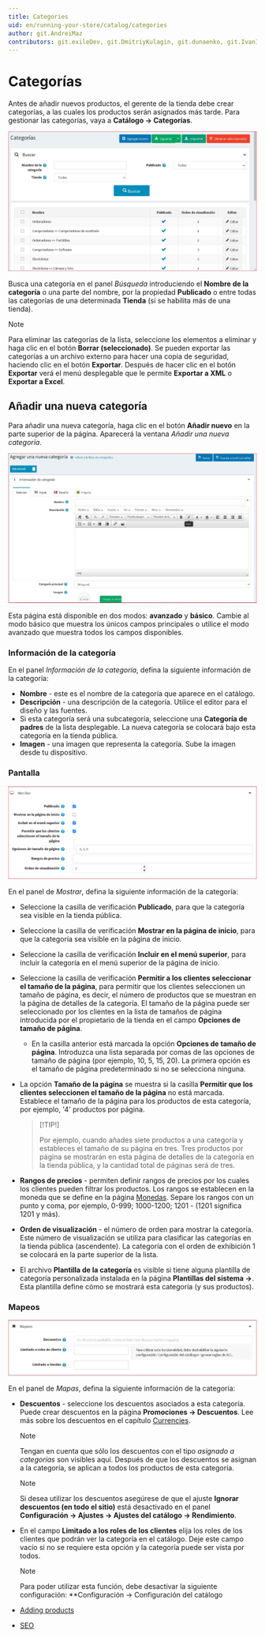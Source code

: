 ```yaml
---
title: Categories
uid: en/running-your-store/catalog/categories
author: git.AndreiMaz
contributors: git.exileDev, git.DmitriyKulagin, git.dunaenko, git.IvanIvanIvanov, git.mariannk
---
```


# Categorías

Antes de añadir nuevos productos, el gerente de la tienda debe crear categorías, a las cuales los productos serán asignados más tarde. Para gestionar las categorías, vaya a **Catálogo → Categorías**.

![Categories](_static/categories/categories.jpg)

Busca una categoría en el panel *Búsqueda* introduciendo el **Nombre de la categoría** o una parte del nombre, por la propiedad **Publicado** o entre todas las categorías de una determinada **Tienda** (si se habilita más de una tienda).

> [!NOTE]
> 
> Para eliminar las categorías de la lista, seleccione los elementos a eliminar y haga clic en el botón **Borrar (seleccionado)**.
> Se pueden exportar las categorías a un archivo externo para hacer una copia de seguridad, haciendo clic en el botón **Exportar**. Después de hacer clic en el botón **Exportar** verá el menú desplegable que le permite **Exportar a XML** o **Exportar a Excel**.

## Añadir una nueva categoría

Para añadir una nueva categoría, haga clic en el botón **Añadir nuevo** en la parte superior de la página. Aparecerá la ventana *Añadir una nueva categoría*.

![Add a new category](_static/categories/add-new.jpg)

Esta página está disponible en dos modos: **avanzado** y **básico**. Cambie al modo básico que muestra los únicos campos principales o utilice el modo avanzado que muestra todos los campos disponibles.

### Información de la categoría
En el panel *Información de la categoría*, defina la siguiente información de la categoría:

- **Nombre** - este es el nombre de la categoría que aparece en el catálogo.
- **Descripción** - una descripción de la categoría. Utilice el editor para el diseño y las fuentes.
- Si esta categoría será una subcategoría, seleccione una **Categoría de padres** de la lista desplegable. La nueva categoría se colocará bajo esta categoría en la tienda pública.
- **Imagen** - una imagen que representa la categoría. Sube la imagen desde tu dispositivo.

### Pantalla

![Display](_static/categories/display.png)

En el panel de *Mostrar*, defina la siguiente información de la categoría:

- Seleccione la casilla de verificación **Publicado**, para que la categoría sea visible en la tienda pública.
- Seleccione la casilla de verificación **Mostrar en la página de inicio**, para que la categoría sea visible en la página de inicio.
- Seleccione la casilla de verificación **Incluir en el menú superior**, para incluir la categoría en el menú superior de la página de inicio.
- Seleccione la casilla de verificación **Permitir a los clientes seleccionar el tamaño de la página**, para permitir que los clientes seleccionen un tamaño de página, es decir, el número de productos que se muestran en la página de detalles de la categoría. El tamaño de la página puede ser seleccionado por los clientes en la lista de tamaños de página introducida por el propietario de la tienda en el campo **Opciones de tamaño de página**.
	- En la casilla anterior está marcada la opción **Opciones de tamaño de página**. Introduzca una lista separada por comas de las opciones de tamaño de página (por ejemplo, 10, 5, 15, 20). La primera opción es el tamaño de página predeterminado si no se selecciona ninguna.
- La opción **Tamaño de la página** se muestra si la casilla **Permitir que los clientes seleccionen el tamaño de la página** no está marcada. Establece el tamaño de la página para los productos de esta categoría, por ejemplo, '4' productos por página. 
  > [!TIP!]
  > 
  > Por ejemplo, cuando añades siete productos a una categoría y estableces el tamaño de su página en tres. Tres productos por página se mostrarán en esta página de detalles de la categoría en la tienda pública, y la cantidad total de páginas será de tres.

- **Rangos de precios** - permiten definir rangos de precios por los cuales los clientes pueden filtrar los productos. Los rangos se establecen en la moneda que se define en la página [Monedas](xref:en/getting-started/configure-payments/advanced-configuration/currencies). Separe los rangos con un punto y coma, por ejemplo, 0-999; 1000-1200; 1201 - (1201 significa 1201 y más).
- **Orden de visualización** - el número de orden para mostrar la categoría. Este número de visualización se utiliza para clasificar las categorías en la tienda pública (ascendente). La categoría con el orden de exhibición 1 se colocará en la parte superior de la lista.
- El archivo **Plantilla de la categoría** es visible si tiene alguna plantilla de categoría personalizada instalada en la página **Plantillas del sistema →**. Esta plantilla define cómo se mostrará esta categoría (y sus productos).

### Mapeos

![Mappings](_static/categories/mappings.jpg)

En el panel de *Mapas*, defina la siguiente información de la categoría:

- **Descuentos** - seleccione los descuentos asociados a esta categoría. Puede crear descuentos en la página **Promociones → Descuentos**. Lee más sobre los descuentos en el capítulo [Currencies](xref:en/getting-started/configure-payments/advanced-configuration/currencies).

    > [!NOTE]
    >
    > Tengan en cuenta que sólo los descuentos con el tipo *asignado a categorías* son visibles aquí. Después de que los descuentos se asignan a la categoría, se aplican a todos los productos de esta categoría.

    > [!NOTE]
    >
    > Si desea utilizar los descuentos asegúrese de que el ajuste **Ignorar descuentos (en todo el sitio)** está desactivado en el panel **Configuración → Ajustes → Ajustes del catálogo → Rendimiento**.

- En el campo **Limitado a los roles de los clientes** elija los roles de los clientes que podrán ver la categoría en el catálogo. Deje este campo vacío si no se requiere esta opción y la categoría puede ser vista por todos. 
    > [!NOTE]
    >
    > Para poder utilizar esta función, debe desactivar la siguiente configuración: **Configuración → Configuración del catálogo 

- [Adding products](xref:en/running-your-store/catalog/products/add-products)
- [SEO](xref:en/running-your-store/search-engine-optimization)